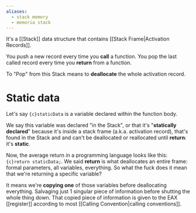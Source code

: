 ```yaml
---
aliases:
  - stack memory
  - memoria stack
---
```


It's a [[Stack]] data structure that contains [[Stack Frame|Activation Records]].

You push a new record every time you **call** a function.
You pop the last called record every time you **return** from a function.

To "Pop" from this Stack means to **deallocate** the whole activation record.

# Static data

Let's say `{c}staticData` is a variable declared within the function body.

We say this variable was declared "in the Stack", or that it's "**statically declared**" because it's inside a stack frame (a.k.a. activation record), that's found in the Stack and and can't be deallocated or reallocated until **return**: it's **static**.

Now, the average return in a programming language looks like this: `{c}return staticData;`.
We said **return** is what deallocates an entire frame: formal parameters, all variables, everything.
So what the fuck does it mean that we're returning a specific variable?

It means we're **copying one** of those variables before deallocating everything. Salvaging just 1 singular piece of information before shutting the whole thing down. That copied piece of information is given to the EAX [[register]] according to most [[Calling Convention|calling conventions]].